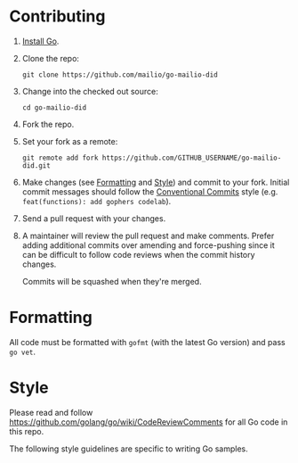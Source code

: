 # Contributing

1. [Install Go](https://golang.org/doc/install).
1. Clone the repo:

   `git clone https://github.com/mailio/go-mailio-did`

1. Change into the checked out source:

   `cd go-mailio-did`

1. Fork the repo.
1. Set your fork as a remote:

   `git remote add fork https://github.com/GITHUB_USERNAME/go-mailio-did.git`

1. Make changes (see [Formatting](#formatting) and [Style](#style)) and commit
   to your fork. Initial commit messages should follow the
   [Conventional Commits](https://www.conventionalcommits.org/) style (e.g.
   `feat(functions): add gophers codelab`).
1. Send a pull request with your changes.
1. A maintainer will review the pull request and make comments. Prefer adding
   additional commits over amending and force-pushing since it can be difficult
   to follow code reviews when the commit history changes.

   Commits will be squashed when they're merged.

# Formatting

All code must be formatted with `gofmt` (with the latest Go version) and pass
`go vet`.

# Style

Please read and follow https://github.com/golang/go/wiki/CodeReviewComments for
all Go code in this repo.

The following style guidelines are specific to writing Go samples.